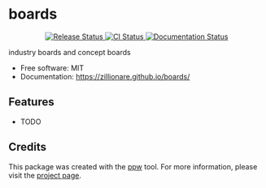 # boards


<p align="center">
<a href="https://pypi.python.org/pypi/boards">
    <img src="https://img.shields.io/pypi/v/boards.svg"
        alt = "Release Status">
</a>

<a href="https://github.com/zillionare/boards/actions">
    <img src="https://github.com/zillionare/boards/actions/workflows/main.yml/badge.svg?branch=release" alt="CI Status">
</a>

<a href="https://zillionare.github.io/boards/">
    <img src="https://img.shields.io/website/https/zillionare.github.io/boards/index.html.svg?label=docs&down_message=unavailable&up_message=available" alt="Documentation Status">
</a>

</p>


industry boards and concept boards


* Free software: MIT
* Documentation: <https://zillionare.github.io/boards/>


## Features

* TODO

## Credits

This package was created with the [ppw](https://zillionare.github.io/python-project-wizard) tool. For more information, please visit the [project page](https://zillionare.github.io/python-project-wizard/).
